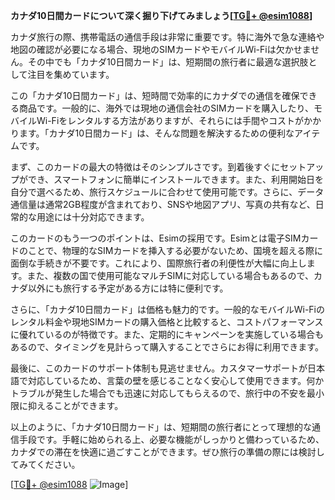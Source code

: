 **カナダ10日間カードについて深く掘り下げてみましょう[[TG💪+ @esim1088](https://t.me/s/esim1088)]**

カナダ旅行の際、携帯電話の通信手段は非常に重要です。特に海外で急な連絡や地図の確認が必要になる場合、現地のSIMカードやモバイルWi-Fiは欠かせません。その中でも「カナダ10日間カード」は、短期間の旅行者に最適な選択肢として注目を集めています。

この「カナダ10日間カード」は、短時間で効率的にカナダでの通信を確保できる商品です。一般的に、海外では現地の通信会社のSIMカードを購入したり、モバイルWi-Fiをレンタルする方法がありますが、それらには手間やコストがかかります。「カナダ10日間カード」は、そんな問題を解決するための便利なアイテムです。

まず、このカードの最大の特徴はそのシンプルさです。到着後すぐにセットアップができ、スマートフォンに簡単にインストールできます。また、利用開始日を自分で選べるため、旅行スケジュールに合わせて使用可能です。さらに、データ通信量は通常2GB程度が含まれており、SNSや地図アプリ、写真の共有など、日常的な用途には十分対応できます。

このカードのもう一つのポイントは、Esimの採用です。Esimとは電子SIMカードのことで、物理的なSIMカードを挿入する必要がないため、国境を超える際に面倒な手続きが不要です。これにより、国際旅行者の利便性が大幅に向上します。また、複数の国で使用可能なマルチSIMに対応している場合もあるので、カナダ以外にも旅行する予定がある方には特に便利です。

さらに、「カナダ10日間カード」は価格も魅力的です。一般的なモバイルWi-Fiのレンタル料金や現地SIMカードの購入価格と比較すると、コストパフォーマンスに優れているのが特徴です。また、定期的にキャンペーンを実施している場合もあるので、タイミングを見計らって購入することでさらにお得に利用できます。

最後に、このカードのサポート体制も見逃せません。カスタマーサポートが日本語で対応しているため、言葉の壁を感じることなく安心して使用できます。何かトラブルが発生した場合でも迅速に対応してもらえるので、旅行中の不安を最小限に抑えることができます。

以上のように、「カナダ10日間カード」は、短期間の旅行者にとって理想的な通信手段です。手軽に始められる上、必要な機能がしっかりと備わっているため、カナダでの滞在を快適に過ごすことができます。ぜひ旅行の準備の際には検討してみてください。

[[TG💪+ @esim1088](https://t.me/s/esim1088) ![Image](https://i.postimg.cc/Y0z9fWf4/image.png)]